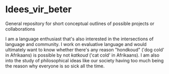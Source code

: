# Idees_vir_beter
General repository for short conceptual outlines of possible projects or collaborations

I am a language enthusiast that's also interested in the intersections of language and community. I work on evaluative language
and would ultimately want to know whether there's any reason "hondkoud" ('dog cold' in Afrikaans) is possible by not *katkoud*
('cat cold' in Afrikaans). I am also into the study of philosophical ideas like our society having too much being the reason
why everyone is so sick all the time.
